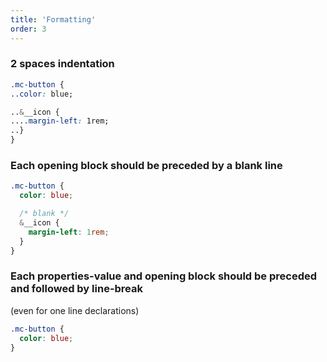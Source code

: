 ```yaml
---
title: 'Formatting'
order: 3
---
```


### 2 spaces indentation

```css
.mc-button {
..color: blue;

..&__icon {
....margin-left: 1rem;
..}
}
```

### Each opening block should be preceded by a blank line

```css
.mc-button {
  color: blue;

  /* blank */
  &__icon {
    margin-left: 1rem;
  }
}
```

### Each properties-value and opening block should be preceded and followed by line-break

(even for one line declarations)

```css
.mc-button {
  color: blue;
}
```